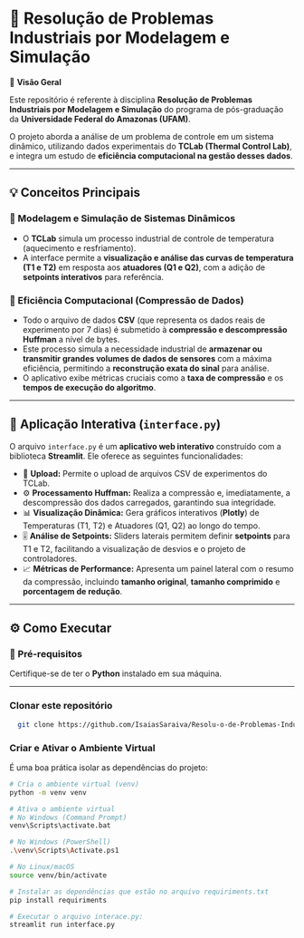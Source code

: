 # 🧠 Resolução de Problemas Industriais por Modelagem e Simulação

📖 **Visão Geral**

Este repositório é referente à disciplina **Resolução de Problemas Industriais por Modelagem e Simulação** do programa de pós-graduação da **Universidade Federal do Amazonas (UFAM)**.

O projeto aborda a análise de um problema de controle em um sistema dinâmico, utilizando dados experimentais do **TCLab (Thermal Control Lab)**, e integra um estudo de **eficiência computacional na gestão desses dados**.


---

## 💡 Conceitos Principais

### 🔹 Modelagem e Simulação de Sistemas Dinâmicos

- O **TCLab** simula um processo industrial de controle de temperatura (aquecimento e resfriamento).  
- A interface permite a **visualização e análise das curvas de temperatura (T1 e T2)** em resposta aos **atuadores (Q1 e Q2)**, com a adição de **setpoints interativos** para referência.

### 🔹 Eficiência Computacional (Compressão de Dados)

- Todo o arquivo de dados **CSV** (que representa os dados reais de experimento por 7 dias) é submetido à **compressão e descompressão Huffman** a nível de bytes.  
- Este processo simula a necessidade industrial de **armazenar ou transmitir grandes volumes de dados de sensores** com a máxima eficiência, permitindo a **reconstrução exata do sinal** para análise.  
- O aplicativo exibe métricas cruciais como a **taxa de compressão** e os **tempos de execução do algoritmo**.

---

## 🚀 Aplicação Interativa (`interface.py`)

O arquivo `interface.py` é um **aplicativo web interativo** construído com a biblioteca **Streamlit**. Ele oferece as seguintes funcionalidades:

- 📂 **Upload:** Permite o upload de arquivos CSV de experimentos do TCLab.  
- ⚙️ **Processamento Huffman:** Realiza a compressão e, imediatamente, a descompressão dos dados carregados, garantindo sua integridade.  
- 📊 **Visualização Dinâmica:** Gera gráficos interativos (**Plotly**) de Temperaturas (T1, T2) e Atuadores (Q1, Q2) ao longo do tempo.  
- 🎚️ **Análise de Setpoints:** Sliders laterais permitem definir **setpoints** para T1 e T2, facilitando a visualização de desvios e o projeto de controladores.  
- 📈 **Métricas de Performance:** Apresenta um painel lateral com o resumo da compressão, incluindo **tamanho original**, **tamanho comprimido** e **porcentagem de redução**.

---

## ⚙️ Como Executar

### 🧩 Pré-requisitos

Certifique-se de ter o **Python** instalado em sua máquina.

---

###  Clonar este repositório
```bash
  git clone https://github.com/IsaiasSaraiva/Resolu-o-de-Problemas-Industriais-por-Modelagem-e-Simula-o.git
```

###  Criar e Ativar o Ambiente Virtual

É uma boa prática isolar as dependências do projeto:

```bash
# Cria o ambiente virtual (venv)
python -m venv venv

# Ativa o ambiente virtual
# No Windows (Command Prompt)
venv\Scripts\activate.bat

# No Windows (PowerShell)
.\venv\Scripts\Activate.ps1

# No Linux/macOS
source venv/bin/activate

# Instalar as dependências que estão no arquivo requiriments.txt
pip install requiriments

# Executar o arquivo interace.py:
streamlit run interface.py
